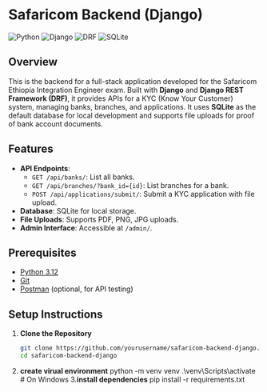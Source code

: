 # Safaricom Backend (Django)

![Python](https://img.shields.io/badge/Python-3.12-blue.svg)
![Django](https://img.shields.io/badge/Django-4.2.7-green.svg)
![DRF](https://img.shields.io/badge/DRF-3.14.0-orange.svg)
![SQLite](https://img.shields.io/badge/SQLite-Default-lightgrey.svg)

## Overview

This is the backend for a full-stack application developed for the Safaricom Ethiopia Integration Engineer exam. Built with **Django** and **Django REST Framework (DRF)**, it provides APIs for a KYC (Know Your Customer) system, managing banks, branches, and applications. It uses **SQLite** as the default database for local development and supports file uploads for proof of bank account documents.

## Features

- **API Endpoints**:
  - `GET /api/banks/`: List all banks.
  - `GET /api/branches/?bank_id={id}`: List branches for a bank.
  - `POST /api/applications/submit/`: Submit a KYC application with file upload.
- **Database**: SQLite for local storage.
- **File Uploads**: Supports PDF, PNG, JPG uploads.
- **Admin Interface**: Accessible at `/admin/`.

## Prerequisites

- [Python 3.12](https://www.python.org/downloads/)
- [Git](https://git-scm.com/downloads)
- [Postman](https://www.postman.com/downloads/) (optional, for API testing)

## Setup Instructions

1. **Clone the Repository**
   ```bash
   git clone https://github.com/yourusername/safaricom-backend-django.git
   cd safaricom-backend-django
2. **create virual environment**
   python -m venv venv
.\venv\Scripts\activate  # On Windows
3.**install dependencies**
   pip install -r requirements.txt
   
